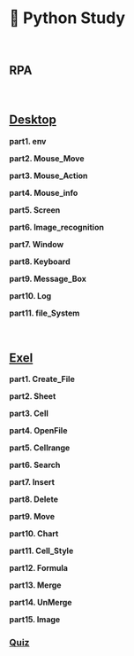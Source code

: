 # 📖 Python Study
<br>

## **RPA**

<br>

##  **[Desktop](https://github.com/jong-seoung/Python/tree/main/RPA/Desktop)**

**part1. env** 

**part2. Mouse_Move**

**part3. Mouse_Action** 

**part4. Mouse_info**

**part5. Screen**

**part6. Image_recognition**

**part7. Window** 

**part8. Keyboard**

**part9. Message_Box** 

**part10. Log**

**part11. file_System**

<br>

##  **[Exel](https://github.com/jong-seoung/Python/tree/main/RPA/Exel)**

**part1. Create_File** 

**part2. Sheet**

**part3. Cell** 

**part4. OpenFile**

**part5. Cellrange**

**part6. Search**

**part7. Insert** 

**part8. Delete**

**part9. Move** 

**part10. Chart**

**part11. Cell_Style**

**part12. Formula**

**part13. Merge** 

**part14. UnMerge**

**part15. Image** 

###  **[Quiz](https://github.com/jong-seoung/Python/blob/main/RPA/Exel/Quiz.py)**
